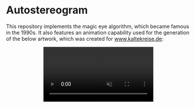 # Autostereogram

This repository implements the magic eye algorithm, which became famous in the 1990s. It also features an animation capability used for the generation of the below artwork, which was created for <a href="http://www.kaltekreise.de">www.kaltekreise.de</a>:

<p align="center">
  <a href="http://www.kaltekreise.de">
  <video playsinline muted loop alt="autostereogram video">
    <source src="./video_640px.mp4" type="video/mp4">
    <font color="#9900FF">Your browser does not support the video format.</font>
  </video>
  </a>
</p>
